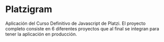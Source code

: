 # Platzigram
Aplicación del Curso Definitivo de Javascript de Platzi. El proyecto completo consiste en 6 diferentes proyectos que al final se integran para tener la aplicación en producción.
